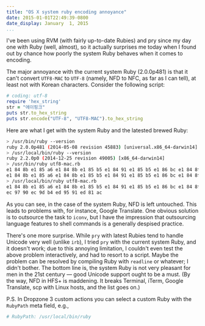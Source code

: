 ```yaml
---
title: "OS X system ruby encoding annoyance"
date: 2015-01-01T22:49:39-0800
date_display: January  1, 2015
...
```


I've been using RVM (with fairly up-to-date Rubies) and pry since my day one with Ruby (well, almost), so it actually surprises me today when I found out by chance how poorly the system Ruby behaves when it comes to encoding.

The major annoyance with the current system Ruby (2.0.0p481) is that it can't convert `UTF8-MAC` to `UTF-8` (namely, NFD to NFC, as far as I can tell), at least not with Korean characters. Consider the following script:

```ruby
# coding: utf-8
require 'hex_string'
str = "에이핑크"
puts str.to_hex_string
puts str.encode("UTF-8", "UTF8-MAC").to_hex_string
```

Here are what I get with the system Ruby and the latested brewed Ruby:

```bash
> /usr/bin/ruby --version
ruby 2.0.0p481 (2014-05-08 revision 45883) [universal.x86_64-darwin14]
> /usr/local/bin/ruby --version
ruby 2.2.0p0 (2014-12-25 revision 49005) [x86_64-darwin14]
> /usr/bin/ruby utf8-mac.rb
e1 84 8b e1 85 a6 e1 84 8b e1 85 b5 e1 84 91 e1 85 b5 e1 86 bc e1 84 8f e1 85 b3
e1 84 8b e1 85 a6 e1 84 8b e1 85 b5 e1 84 91 e1 85 b5 e1 86 bc e1 84 8f e1 85 b3
> /usr/local/bin/ruby utf8-mac.rb
e1 84 8b e1 85 a6 e1 84 8b e1 85 b5 e1 84 91 e1 85 b5 e1 86 bc e1 84 8f e1 85 b3
ec 97 90 ec 9d b4 ed 95 91 ed 81 ac
```

As you can see, in the case of the system Ruby, NFD is left untouched. This leads to problems with, for instance, Google Translate. One obvious solution is to outsource the task to `iconv`, but I have the impression that outsourcing language features to shell commands is a generally despised practice.

There's one more surprise. While `pry` with latest Rubies tend to handle Unicode very well (unlike `irb`), I tried `pry` with the current system Ruby, and it doesn't work; due to this annoying limitation, I couldn't even test the above problem interactively, and had to resort to a script. Maybe the problem can be resolved by compiling Ruby with `readline` or whatever; I didn't bother. The bottom line is, the system Ruby is not very pleasant for men in the 21st century — good Unicode support ought to be a must. (By the way, NFD in HFS+ is maddening. It breaks Terminal, iTerm, Google Translate, scp with Linux hosts, and the list goes on.)

P.S. In Dropzone 3 custom actions you can select a custom Ruby with the `RubyPath` meta field, e.g.,

```ruby
# RubyPath: /usr/local/bin/ruby
```
